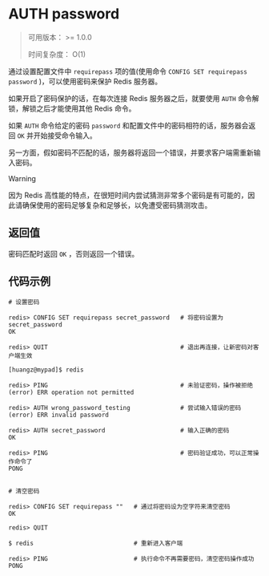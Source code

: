 # AUTH password

> 可用版本： >= 1.0.0
>
> 时间复杂度： O(1)

通过设置配置文件中 `requirepass` 项的值(使用命令 `CONFIG SET requirepass password` )，可以使用密码来保护 Redis 服务器。

如果开启了密码保护的话，在每次连接 Redis 服务器之后，就要使用 `AUTH` 命令解锁，解锁之后才能使用其他 Redis 命令。

如果 `AUTH` 命令给定的密码 `password` 和配置文件中的密码相符的话，服务器会返回 `OK` 并开始接受命令输入。

另一方面，假如密码不匹配的话，服务器将返回一个错误，并要求客户端需重新输入密码。

Warning

因为 Redis 高性能的特点，在很短时间内尝试猜测非常多个密码是有可能的，因此请确保使用的密码足够复杂和足够长，以免遭受密码猜测攻击。

## 返回值

密码匹配时返回 `OK` ，否则返回一个错误。

## 代码示例

```
# 设置密码

redis> CONFIG SET requirepass secret_password   # 将密码设置为 secret_password
OK

redis> QUIT                                     # 退出再连接，让新密码对客户端生效

[huangz@mypad]$ redis

redis> PING                                     # 未验证密码，操作被拒绝
(error) ERR operation not permitted

redis> AUTH wrong_password_testing              # 尝试输入错误的密码
(error) ERR invalid password

redis> AUTH secret_password                     # 输入正确的密码
OK

redis> PING                                     # 密码验证成功，可以正常操作命令了
PONG


# 清空密码

redis> CONFIG SET requirepass ""   # 通过将密码设为空字符来清空密码
OK

redis> QUIT

$ redis                            # 重新进入客户端

redis> PING                        # 执行命令不再需要密码，清空密码操作成功
PONG
```